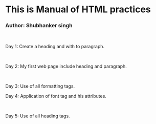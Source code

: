 # This is Manual of HTML practices
<h3>Author: Shubhanker singh</h2>
<br>
<p>Day 1: Create a heading and with to paragraph.</p>
<br>
<p>Day 2: My first web page include heading and paragraph.</p>
<br>
<p>Day 3: Use of all formatting tags.
<br>
<p>Day 4: Application of font tag and his attributes.</p>
<br>
<p>Day 5: Use of all heading tags.</p>
<br>
